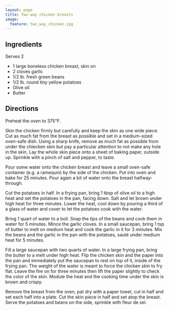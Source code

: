```yaml
---
layout: page
title: Two-way chicken breasts
image:
  feature: two_way_chicken.jpg
---
```


Ingredients
-----------

Serves 2

- 1 large boneless chicken breast, skin on
- 2 cloves garlic
- 1/2 lb. fresh green beans
- 1/2 lb. round tiny yellow potatoes 
- Olive oil
- Butter

Directions
----------

Preheat the oven to 375℉.

Skin the chicken firmly but carefully and keep the skin as one wide piece. Cut as much fat from the breast as possible and set in a medium-sized oven-safe dish. Using a sharp knife, remove as much fat as possible from under the chiecken skin but pay a particular attention to not make any hole in the skin. Lay the whole skin piece onto a sheet of baking paper, outside up. Sprinkle with a pinch of salt and pepper, to taste.

Pour some water onto the chicken breast and leave a small oven-safe container (e.g. a ramequin) by the side of the chicken. Put into oven and bake for 25 minutes. Pour again a bit of water onto the breast halfway-through.

Cut the potatoes in half. In a frying pan, bring 1 tbsp of olive oil to a high heat and set the potatoes in the pan, facing down. Salt and let brown under high heat for three minutes. Lower the heat, cool down by pouring a third of a glass of water and cover to let the potatoes cook with the water.

Bring 1 quart of water to a boil. Snap the tips of the beans and cook them in water for 5 minutes. Mince the garlic cloves. In a small saucepan, bring 1 tsp of butter to melt on medium heat and cook the garlic in it for 3 minutes. Mix the beans and the garlic in the pan with the potatoes, sauté under medium heat for 5 minutes.

Fill a large saucepan with two quarts of water. In a large frying pan, bring the butter to a melt under high heat. Flip the chicken skin and the paper into the pan and immediately put the saucepan to rest on top of it, inside of the frying pan. The weight of the water is meant to force the chicken skin to fry flat. Leave the fire on for three minutes then lift the paper slightly to check the color of the skin. Module the heat and the cooking time under the skin is brown and crispy.

Remove the breast from the oven, pat dry with a paper towel, cut in half and set each half into a plate. Cut the skin piece in half and set atop the breast. Serve the potatoes and beans on the side, sprinkle with fleur de sel.
